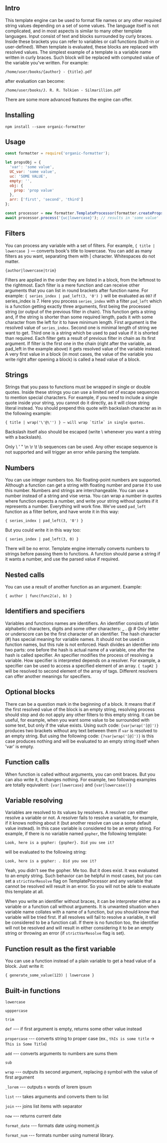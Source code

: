 ## Intro

This template engine can be used to format file names or any other required string values depending on a set of some values.
The language itself is not complicated, and in most aspects is similar to many other template languages.
Input consist of text and blocks surrounded by curly braces.
Inside these brackets you can refer to variables or call functions (built-in or user-defined).
When template is evaluated, these blocks are replaced with resolved values.
The simplest example of a template is a variable name written in curly braces.
Such block will be replaced with computed value of the variable you've written.
For example:

```
/home/user/books/{author} - {title}.pdf
```

after evaluation can become:

```
/home/user/books/J. R. R. Tolkien - Silmarillion.pdf
```

There are some more advanced features the engine can offer.

## Installing

```
npm install --save organic-formatter
```

## Usage

```javascript
const formatter = require('organic-formatter');

let propsObj = {
  'var': 'some value',
  UC_var: 'some value',
  uc: 'SOME VALUE',
  empty: '',
  obj: {
    prop: 'prop value'
  },
  arr: ['first', 'second', 'third']
};

const processor = new formatter.TemplateProcessor(formatter.createPropsResolver(dataObject));
await processor.process('{uc|lowercase}'); // results in 'some value'
```

## Filters

You can process any variable with a set of filters.
For example, `{ title | lowercase }` — converts book's title to lowercase.
You can add as many filters as you want, separating them with | character.
Whitespaces do not matter.

```
{author|lowercase|trim}
```

Filters are applied in the order they are listed in a block, from the leftmost to the rightmost.
Each filter is a mere function and can receive other arguments that you can list in round brackets after function name.
For example: `{ series_index | pad_left(3, '0') }` will be evaluated as `007` if series_index is 7.
Here you process `series_index` with a filter `pad_left` which is a function getting exactly three arguments, first being the processed string (or output of the previous filter in chain).
This function gets a string and, if the string is shorter than some required length, pads it with some character from the left for it to have minimum length.
First argument is the resolved value of `series_index`.
Second one is minimal length of string we want to get.
Third one is a string which be used to pad value if it is shorted than required.
Each filter gets a result of previous filter in chain as its first argument.
If filter is the first one in the chain (right after the variable, as pad_left in the example above) it gets resolved value of the variable instead.
A very first value in a block (in most cases, the value of the variable you write right after opening a block) is called a head value of a block.

## Strings

Strings that you pass to functions must be wrapped in single or double quotes.
Inside these strings you can use a limited set of escape sequences to mention special characters.
For example, if you need to include a single quote inside your string, you cannot do it directly, as it will close string literal instead.
You should prepend this quote with backslash character as in the following example:

```
{ title | wrap('\'@\'') } — will wrap `title` in single quotes.
```

Backslash itself also should be escaped (write \\ whenever you want a string with a backslash).

Only \\ \' \" \n \r \t \b sequences can be used.
Any other escape sequence is not supported and will trigger an error while parsing the template.

## Numbers

You can use integer numbers too.
No floating-point numbers are supported.
Although a function can get a string with floating number and parse it to use this number.
Numbers and strings are interchangeable.
You can use a number instead of a string and vise versa.
You can wrap a number in quotes where function expects a number, and write your string without quotes if it represents a number.
Everything will work fine.
We've used `pad_left` function as a filter before, and have wrote it in this way:

```
{ series_index | pad_left(3, '0') }
```

But you could write it in this way too:

```
{ series_index | pad_left(3, 0) }
```

There will be no error.
Template engine internally converts numbers to strings before passing them to functions.
A function should parse a string if it wants a number, and use the parsed value if required.

## Nested calls

You can use a result of another function as an argument.
Example:

```
{ author | func(func2(a), b) }
```

## Identifiers and specifiers

Variables and functions names are identifiers.
An identifier consists of latin alphabetic characters, digits and some other characters: _ . @ #
Only letter or underscore can be the first character of an identifier.
The hash character (#) has special meaning for variable names.
It should not be used in function names, but this rule is not enforced.
Hash divides an identifier into two parts: one before the hash is actual name of a variable, one after the hash is called specifier.
An specifier modifies the process of resolving a variable.
How specifier is interpreted depends on a resolver.
For example, a specifier can be used to access a specified element of an array.
`{ tag#2 }` will be resolved to second element of the array of tags.
Different resolvers can offer another meanings for specifiers.

## Optional blocks

There can be a question mark in the beginning of a block.
It means that if the first resolved value of the block is an empty string, resolving process should stop and do not apply any other filters to this empty string.
It can be useful, for example, when you want some value to be surrounded with some text, but only if the value exists.
Using such code: `{var|wrap('[@]')}` produces two brackets without any text between them if `var` is resolved to an empty string.
But using the following code: `{?var|wrap('[@]')}` is this case produces nothing and will be evaluated to an empty string itself when 'var' is empty.

## Function calls

When function is called without arguments, you can omit braces.
But you can also write it, it changes nothing.
For example, two following examples are totally equivalent: `{var|lowercase}` and `{var|lowercase()}`

## Variable resolving

Variables are resolved to its values by resolvers.
A resolver can either resolve a variable or not.
A resolver fails to resolve a variable, for example, if it knows nothing about it (but another resolve can use a some default value instead).
In this case variable is considered to be an empty string.
For example, if there is no variable named `gopher`, the following template:

```
Look, here is a gopher: {gopher}. Did you see it?
```

will be evaluated to the following string:

```
Look, here is a gopher: . Did you see it?
```

Yeah, you didn't see the gopher.
Me too.
But it does exist.
It was evaluated to an empty string.
Such behavior can be helpful in most cases, but you can set a `strictVarResolve` flag on TemplateProcessor and any variable that cannot be resolved will result in an error.
So you will not be able to evaluate this template at all.

When you write an identifier without braces, it can be interpreter either as a variable or a function call without arguments.
It is unwanted situation when variable name collates with a name of a function, but you should know that variable will be tried first.
If all resolves will fail to resolve a variable, it will be considered to be a function call.
If there is no function too, the identifier will not be resolved and will result in either considering it to be an empty string or throwing an error (if `strictVarResolve` flag is set).

## Function result as the first variable

You can use a function instead of a plain variable to get a head value of a block.
Just write it:

```
{ generate_some_value(123) | lowercase }
```

## Built-in functions

`lowercase`

`upppercase`

`trim`

`def` --- if first argument is empty, returns some other value instead

`propercase` --- converts string to proper case (ex., `thIs is some title` -> `This is Some Title`)

`add` --- converts arguments to numbers are sums them

`sub`

`wrap` --- outputs its second argument, replacing `@` symbol with the value of first argument

`_lorem` --- outputs `n` words of lorem ipsum

`list` --- takes arguments and converts them to list

`join` --- joins list items with separator

`now` --- returns current date

`format_date` --- formats date using moment.js

`format_num` --- formats number using numeral library.
